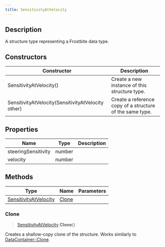 ```yaml
---
title: SensitivityAtVelocity
---
```

## Description

A structure type representing a Frostbite data type.

## Constructors

| Constructor                                        | Description                                              |
| -------------------------------------------------- | -------------------------------------------------------- |
| SensitivityAtVelocity()                            | Create a new instance of this structure type.            |
| SensitivityAtVelocity(SensitivityAtVelocity other) | Create a reference copy of a structure of the same type. |

## Properties

| Name                | Type   | Description |
| ------------------- | ------ | ----------- |
| steeringSensitivity | number |             |
| velocity            | number |             |

## Methods

| Type                                           | Name            | Parameters |
| ---------------------------------------------- | --------------- | ---------- |
| [SensitivityAtVelocity](SensitivityAtVelocity) | [Clone](#clone) |            |

### Clone

> [SensitivityAtVelocity](SensitivityAtVelocity) **Clone**()

Creates a shallow-copy clone of the structure. Works similarly to [DataContainer::Clone](/vext/ref/shared/class/datacontainer#clone).
